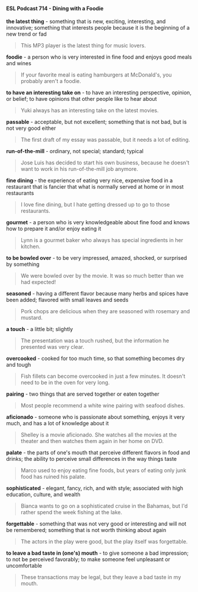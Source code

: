 #### ESL Podcast 714 - Dining with a Foodie

**the latest thing** - something that is new, exciting, interesting, and innovative;
something that interests people because it is the beginning of a new trend or fad

> This MP3 player is the latest thing for music lovers.

**foodie** - a person who is very interested in fine food and enjoys good meals and
wines

> If your favorite meal is eating hamburgers at McDonald's, you probably aren't a
foodie.

**to have an interesting take on** - to have an interesting perspective, opinion, or
belief; to have opinions that other people like to hear about

> Yuki always has an interesting take on the latest movies.

**passable** - acceptable, but not excellent; something that is not bad, but is not
very good either

> The first draft of my essay was passable, but it needs a lot of editing.

**run-of-the-mill** - ordinary, not special; standard; typical

> Jose Luis has decided to start his own business, because he doesn't want to
work in his run-of-the-mill job anymore.

**fine dining** - the experience of eating very nice, expensive food in a restaurant
that is fancier that what is normally served at home or in most restaurants

> I love fine dining, but I hate getting dressed up to go to those restaurants.

**gourmet** - a person who is very knowledgeable about fine food and knows how
to prepare it and/or enjoy eating it

> Lynn is a gourmet baker who always has special ingredients in her kitchen.

**to be bowled over** - to be very impressed, amazed, shocked, or surprised by
something

> We were bowled over by the movie. It was so much better than we had
expected!

**seasoned** - having a different flavor because many herbs and spices have been
added; flavored with small leaves and seeds

> Pork chops are delicious when they are seasoned with rosemary and mustard.

**a touch** - a little bit; slightly

> The presentation was a touch rushed, but the information he presented was
very clear.

**overcooked** - cooked for too much time, so that something becomes dry and
tough

> Fish fillets can become overcooked in just a few minutes. It doesn't need to be
in the oven for very long.

**pairing** - two things that are served together or eaten together

> Most people recommend a white wine pairing with seafood dishes.

**aficionado** - someone who is passionate about something, enjoys it very much,
and has a lot of knowledge about it

> Shelley is a movie aficionado. She watches all the movies at the theater and
then watches them again in her home on DVD.

**palate** - the parts of one's mouth that perceive different flavors in food and
drinks; the ability to perceive small differences in the way things taste

> Marco used to enjoy eating fine foods, but years of eating only junk food has
ruined his palate.

**sophisticated** - elegant, fancy, rich, and with style; associated with high
education, culture, and wealth

> Bianca wants to go on a sophisticated cruise in the Bahamas, but I'd rather
spend the week fishing at the lake.

**forgettable** - something that was not very good or interesting and will not be
remembered; something that is not worth thinking about again

> The actors in the play were good, but the play itself was forgettable.

**to leave a bad taste in (one's) mouth** - to give someone a bad impression; to
not be perceived favorably; to make someone feel unpleasant or uncomfortable

> These transactions may be legal, but they leave a bad taste in my mouth.

